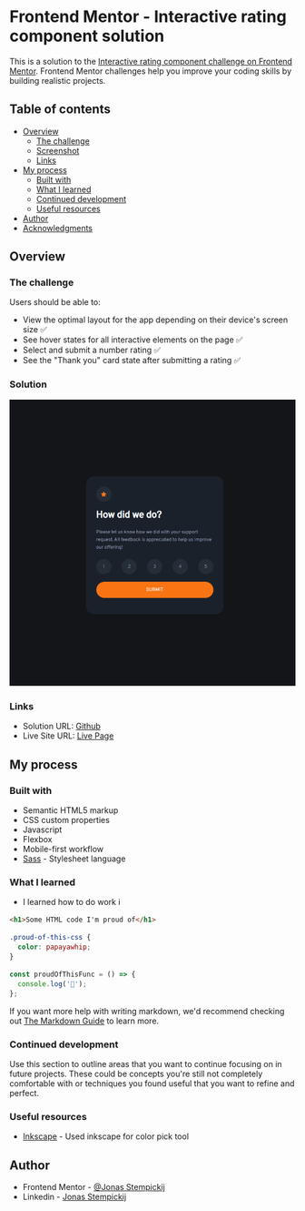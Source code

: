 # Frontend Mentor - Interactive rating component solution

This is a solution to the [Interactive rating component challenge on Frontend Mentor](https://www.frontendmentor.io/challenges/interactive-rating-component-koxpeBUmI). Frontend Mentor challenges help you improve your coding skills by building realistic projects.

## Table of contents

- [Overview](#overview)
  - [The challenge](#the-challenge)
  - [Screenshot](#screenshot)
  - [Links](#links)
- [My process](#my-process)
  - [Built with](#built-with)
  - [What I learned](#what-i-learned)
  - [Continued development](#continued-development)
  - [Useful resources](#useful-resources)
- [Author](#author)
- [Acknowledgments](#acknowledgments)

## Overview

### The challenge

Users should be able to:

- View the optimal layout for the app depending on their device's screen size ✅
- See hover states for all interactive elements on the page ✅
- Select and submit a number rating ✅
- See the "Thank you" card state after submitting a rating ✅

### Solution

![](./images//screenshot.png)

### Links

- Solution URL: [Github](https://github.com/JonasStempickij/interactive-rating-component-front-end-challange)
- Live Site URL: [Live Page](https://jonasstempickij.github.io/interactive-rating-component-front-end-challange/)

## My process

### Built with

- Semantic HTML5 markup
- CSS custom properties
- Javascript
- Flexbox
- Mobile-first workflow
- [Sass](https://sass-lang.com/) - Stylesheet language

### What I learned

- I learned how to do work i

```html
<h1>Some HTML code I'm proud of</h1>
```

```css
.proud-of-this-css {
  color: papayawhip;
}
```

```js
const proudOfThisFunc = () => {
  console.log('🎉');
};
```

If you want more help with writing markdown, we'd recommend checking out [The Markdown Guide](https://www.markdownguide.org/) to learn more.

### Continued development

Use this section to outline areas that you want to continue focusing on in future projects. These could be concepts you're still not completely comfortable with or techniques you found useful that you want to refine and perfect.

### Useful resources

- [Inkscape](https://inkscape.org/) - Used inkscape for color pick tool

## Author

- Frontend Mentor - [@Jonas Stempickij](https://www.frontendmentor.io/profile/JonasStempickij)
- Linkedin - [Jonas Stempickij](www.linkedin.com/in/jonas-stempickij-940b68220)
